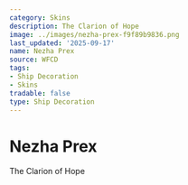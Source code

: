 ```yaml
---
category: Skins
description: The Clarion of Hope
image: ../images/nezha-prex-f9f89b9836.png
last_updated: '2025-09-17'
name: Nezha Prex
source: WFCD
tags:
- Ship Decoration
- Skins
tradable: false
type: Ship Decoration
---
```


# Nezha Prex

The Clarion of Hope

